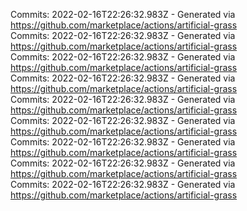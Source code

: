 Commits: 2022-02-16T22:26:32.983Z - Generated via https://github.com/marketplace/actions/artificial-grass
<br>
Commits: 2022-02-16T22:26:32.983Z - Generated via https://github.com/marketplace/actions/artificial-grass
<br>
Commits: 2022-02-16T22:26:32.983Z - Generated via https://github.com/marketplace/actions/artificial-grass
<br>
Commits: 2022-02-16T22:26:32.983Z - Generated via https://github.com/marketplace/actions/artificial-grass
<br>
Commits: 2022-02-16T22:26:32.983Z - Generated via https://github.com/marketplace/actions/artificial-grass
<br>
Commits: 2022-02-16T22:26:32.983Z - Generated via https://github.com/marketplace/actions/artificial-grass
<br>
Commits: 2022-02-16T22:26:32.983Z - Generated via https://github.com/marketplace/actions/artificial-grass
<br>
Commits: 2022-02-16T22:26:32.983Z - Generated via https://github.com/marketplace/actions/artificial-grass
<br>
Commits: 2022-02-16T22:26:32.983Z - Generated via https://github.com/marketplace/actions/artificial-grass
<br>
